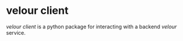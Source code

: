 # velour client

_velour client_ is a python package for interacting with a backend _velour_ service.
